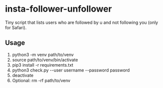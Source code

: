 # insta-follower-unfollower
Tiny script that lists users who are followed by u and not following you (only for Safari).

## Usage
1. python3 -m venv path/to/venv   
2. source path/to/venv/bin/activate
3. pip3 install -r requirements.txt
4. python3 check.py --user username --password password
5. deactivate
6. Optional: rm -rf path/to/venv